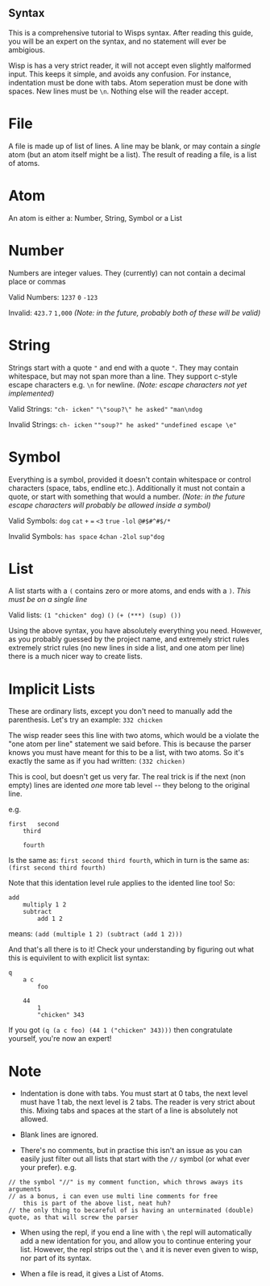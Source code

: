 Syntax
------
This is a comprehensive tutorial to Wisps syntax. After reading this guide, you will be an expert on the syntax, and no statement will ever be ambigious.

Wisp is has a very strict reader, it will not accept even slightly malformed input. This keeps it simple, and avoids any confusion. For instance, indentation must be done with tabs. Atom seperation must be done with spaces. New lines must be `\n`. Nothing else will the reader accept.



File
====

A file is made up of list of lines. A line may be blank, or may contain a *single* atom (but an atom itself might be a list). The result of reading a file, is a list of atoms. 


Atom
====
An atom is either a: Number, String, Symbol or a List

Number
======
Numbers are integer values. They (currently) can not contain a decimal place or commas

Valid Numbers: `1237` `0` `-123`

Invalid: `423.7` `1,000` *(Note: in the future, probably both of these will be valid)*

String
======
Strings start with a quote `"` and end with a quote `"`. They may contain whitespace, but may not span more than a line. They support c-style escape characters e.g. `\n` for newline. *(Note: escape characters not yet implemented)*

Valid Strings: `"ch- icken"` `"\"soup?\" he asked"` `"man\ndog`

Invalid Strings: `ch- icken` `""soup?" he asked"` `"undefined escape \e" `


Symbol
=======
Everything is a symbol, provided it doesn't contain whitespace or control characters (space, tabs, endline etc.). Additionally it must not contain a quote, or start with something that would a number. *(Note: in the future escape characters will probably be allowed inside a symbol)*

Valid Symbols: `dog` `cat` `+` `=`  `<3` `true` `-lol` `@#$#^#$/*`

Invalid Symbols: `has space` `4chan` `-2lol` `sup"dog`
 
List
====
A list starts with a `(` contains zero or more atoms, and ends with a `)`. *This must be on a single line*

Valid lists: `(1 "chicken" dog)` `()` `(+ (***) (sup) ())` 

Using the above syntax, you have absolutely everything you need. However, as you probably guessed by the project name, and extremely strict rules extremely strict rules (no new lines in side a list, and one atom per line) there is a much nicer way to create lists.

Implicit Lists
==============
These are ordinary lists, except you don't need to manually add the parenthesis. Let's try an example: `332 chicken`

The wisp reader sees this line with two atoms, which would be a violate the "one atom per line" statement we said before. This is because the parser knows you must have meant for this to be a list, with two atoms. So it's exactly the same as if you had written: `(332 chicken)`

This is cool, but doesn't get us very far. The real trick is if the next (non empty) lines are idented *one* more tab level -- they belong to the original line.

e.g.

```
first	second
	third

	fourth
```

Is the same as: `first second third fourth`, which in turn is the same as: `(first second third fourth)`

Note that this identation level rule applies to the idented line too! So:

```
add
	multiply 1 2
	subtract
		add 1 2
```

means: `(add (multiple 1 2) (subtract (add 1 2)))`


And that's all there is to it! Check your understanding by figuring out what this is equivilent to with explicit list syntax:

```
q
	a c
		foo

	44
		1
		"chicken" 343
```


If you got `(q (a c foo) (44 1 ("chicken" 343)))` then congratulate yourself, you're now an expert!



Note
=========

* Indentation is done with tabs. You must start at 0 tabs, the next level must have 1 tab, the next level is 2 tabs. The reader is very strict about this. Mixing tabs and spaces at the start of a line is absolutely not allowed.

* Blank lines are ignored.

* There's no comments, but in practise this isn't an issue as you can easily just filter out all lists that start with the `//` symbol (or what ever your prefer). e.g.

```
// the symbol "//" is my comment function, which throws aways its arguments
// as a bonus, i can even use multi line comments for free
	this is part of the above list, neat huh?
// the only thing to becareful of is having an unterminated (double) quote, as that will screw the parser	
```

* When using the repl, if you end a line with `\` the repl will automatically add a new identation for you, and allow you to continue entering your list. However, the repl strips out the `\` and it is never even given to wisp, nor part of its syntax.

* When a file is read, it gives a List of Atoms.

